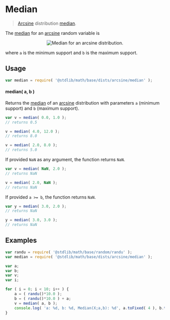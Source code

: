 # Median

> [Arcsine][arcsine-distribution] distribution [median][median].

<!-- Section to include introductory text. Make sure to keep an empty line after the intro `section` element and another before the `/section` close. -->

<section class="intro">

The [median][median] for an [arcsine][arcsine-distribution] random variable is

<!-- <equation class="equation" label="eq:arcsine_median" align="center" raw="\operatorname{Median}\left( X \right) = \frac{1}{2} \cdot ( a + b )" alt="Median for an arcsine distribution."> -->

<div class="equation" align="center" data-raw-text="\operatorname{Median}\left( X \right) = \frac{1}{2} \cdot ( a + b )" data-equation="eq:arcsine_median">
    <img src="https://cdn.rawgit.com/stdlib-js/stdlib/6c7e930588674097b03b3201c5d368532bba6c67/lib/node_modules/@stdlib/math/base/dists/arcsine/median/docs/img/equation_arcsine_median.svg" alt="Median for an arcsine distribution.">
    <br>
</div>

<!-- </equation> -->

where `a` is the minimum support and `b` is the maximum support.

</section>

<!-- /.intro -->

<!-- Package usage documentation. -->

<section class="usage">

## Usage

```javascript
var median = require( '@stdlib/math/base/dists/arcsine/median' );
```

#### median( a, b )

Returns the [median][median] of an [arcsine][arcsine-distribution] distribution with parameters `a` (minimum support) and `b` (maximum support).

```javascript
var v = median( 0.0, 1.0 );
// returns 0.5

v = median( 4.0, 12.0 );
// returns 8.0

v = median( 2.0, 8.0 );
// returns 5.0
```

If provided `NaN` as any argument, the function returns `NaN`.

```javascript
var v = median( NaN, 2.0 );
// returns NaN

v = median( 2.0, NaN );
// returns NaN
```

If provided `a >= b`, the function returns `NaN`.

```javascript
var y = median( 3.0, 2.0 );
// returns NaN

y = median( 3.0, 3.0 );
// returns NaN
```

</section>

<!-- /.usage -->

<!-- Package usage notes. Make sure to keep an empty line after the `section` element and another before the `/section` close. -->

<section class="notes">

</section>

<!-- /.notes -->

<!-- Package usage examples. -->

<section class="examples">

## Examples

```javascript
var randu = require( '@stdlib/math/base/random/randu' );
var median = require( '@stdlib/math/base/dists/arcsine/median' );

var a;
var b;
var v;
var i;

for ( i = 0; i < 10; i++ ) {
    a = ( randu()*10.0 );
    b = ( randu()*10.0 ) + a;
    v = median( a, b );
    console.log( 'a: %d, b: %d, Median(X;a,b): %d', a.toFixed( 4 ), b.toFixed( 4 ), v.toFixed( 4 ) );
}
```

</section>

<!-- /.examples -->

<!-- Section to include cited references. If references are included, add a horizontal rule *before* the section. Make sure to keep an empty line after the `section` element and another before the `/section` close. -->

<section class="references">

</section>

<!-- /.references -->

<!-- Section for all links. Make sure to keep an empty line after the `section` element and another before the `/section` close. -->

<section class="links">

[arcsine-distribution]: https://en.wikipedia.org/wiki/Arcsine_distribution

[median]: https://en.wikipedia.org/wiki/Median

</section>

<!-- /.links -->
